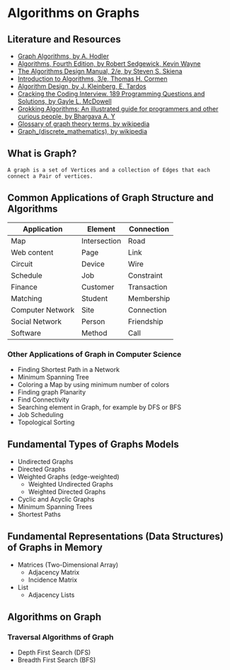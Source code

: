 # Algorithms on Graphs

## Literature and Resources

- [Graph Algorithms, by A. Hodler](https://learning.oreilly.com/library/view/graph-algorithms/9781492047674/)
- [Algorithms, Fourth Edition, by Robert Sedgewick, Kevin Wayne](https://learning.oreilly.com/library/view/algorithms-fourth-edition/9780132762564/)
- [The Algorithms Design Manual, 2/e, by Steven S. Skiena]()
- [Introduction to Algorithms, 3/e, Thomas H. Cormen]()
- [Algorithm Design, by J. Kleinberg, E. Tardos]()
- [Cracking the Coding Interview. 189 Programming Questions and Solutions, by Gayle L. McDowell]()
- [Grokking Algorithms: An illustrated guide for programmers and other curious people, by Bhargava A. Y]()
- [Glossary of graph theory terms, by wikipedia](https://en.wikipedia.org/wiki/Glossary_of_graph_theory_terms)
- [Graph_(discrete_mathematics), by wikipedia](https://en.wikipedia.org/wiki/Graph_(discrete_mathematics))

## What is Graph?

    A graph is a set of Vertices and a collection of Edges that each connect a Pair of vertices.

## Common Applications of Graph Structure and Algorithms

| Application      | Element      | Connection  |
|------------------|--------------|-------------|
| Map              | Intersection | Road        |
| Web content      | Page         | Link        |
| Circuit          | Device       | Wire        |
| Schedule         | Job          | Constraint  |
| Finance          | Customer     | Transaction |
| Matching         | Student      | Membership  |
| Computer Network | Site         | Connection  |
| Social Network   | Person       | Friendship  |
| Software         | Method       | Call        |

### Other Applications of Graph in Computer Science

- Finding Shortest Path in a Network
- Minimum Spanning Tree
- Coloring a Map by using minimum number of colors
- Finding graph Planarity
- Find Connectivity
- Searching element in Graph, for example by DFS or BFS
- Job Scheduling
- Topological Sorting

## Fundamental Types of Graphs Models

- Undirected Graphs
- Directed Graphs
- Weighted Graphs (edge-weighted)
    - Weighted Undirected Graphs
    - Weighted Directed Graphs
- Cyclic and Acyclic Graphs
- Minimum Spanning Trees
- Shortest Paths

## Fundamental Representations (Data Structures) of Graphs in Memory

- Matrices (Two-Dimensional Array)
    - Adjacency Matrix
    - Incidence Matrix
- List
    - Adjacency Lists

## Algorithms on Graph

### Traversal Algorithms of Graph

- Depth First Search (DFS)
- Breadth First Search (BFS)

